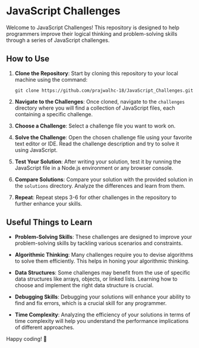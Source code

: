 # JavaScript Challenges

Welcome to JavaScript Challenges! This repository is designed to help programmers improve their logical thinking and problem-solving skills through a series of JavaScript challenges.

## How to Use

1. **Clone the Repository**: Start by cloning this repository to your local machine using the command:

   ```
   git clone https://github.com/prajwalhc-18/JavaScript_Challenges.git
   ```

2. **Navigate to the Challenges**: Once cloned, navigate to the `challenges` directory where you will find a collection of JavaScript files, each containing a specific challenge.

3. **Choose a Challenge**: Select a challenge file you want to work on.

4. **Solve the Challenge**: Open the chosen challenge file using your favorite text editor or IDE. Read the challenge description and try to solve it using JavaScript.

5. **Test Your Solution**: After writing your solution, test it by running the JavaScript file in a Node.js environment or any browser console.

6. **Compare Solutions**: Compare your solution with the provided solution in the `solutions` directory. Analyze the differences and learn from them.

7. **Repeat**: Repeat steps 3-6 for other challenges in the repository to further enhance your skills.

## Useful Things to Learn

- **Problem-Solving Skills**: These challenges are designed to improve your problem-solving skills by tackling various scenarios and constraints.

- **Algorithmic Thinking**: Many challenges require you to devise algorithms to solve them efficiently. This helps in honing your algorithmic thinking.

- **Data Structures**: Some challenges may benefit from the use of specific data structures like arrays, objects, or linked lists. Learning how to choose and implement the right data structure is crucial.

- **Debugging Skills**: Debugging your solutions will enhance your ability to find and fix errors, which is a crucial skill for any programmer.

- **Time Complexity**: Analyzing the efficiency of your solutions in terms of time complexity will help you understand the performance implications of different approaches.

Happy coding! 🚀
